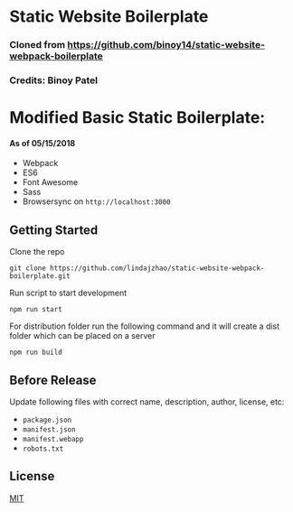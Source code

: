 # Static Website Boilerplate
### Cloned from https://github.com/binoy14/static-website-webpack-boilerplate
### Credits: Binoy Patel

# Modified Basic Static Boilerplate:

#### As of 05/15/2018
- Webpack
- ES6
- Font Awesome
- Sass
- Browsersync on `http://localhost:3000`

## Getting Started

Clone the repo

```
git clone https://github.com/lindajzhao/static-website-webpack-boilerplate.git
```

Run script to start development
```
npm run start
```

For distribution folder run the following command and it will create a dist folder which can be placed on a server
```
npm run build
```
## Before Release
Update following files with correct name, description, author, license, etc:
- `package.json`
- `manifest.json`
- `manifest.webapp`
- `robots.txt`


## License
[MIT](LICENSE)
